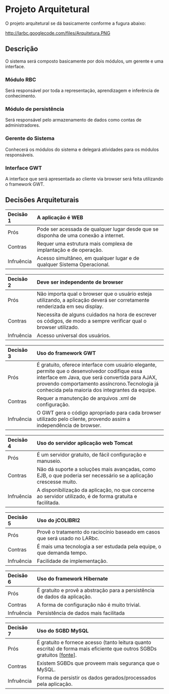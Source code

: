 # Projeto Arquitetural #

O projeto arquitetural se dá basicamente conforme a fugura abaixo:

http://larbc.googlecode.com/files/Arquitetura.PNG

## Descrição ##

O sistema será composto basicamente por dois módulos, um gerente e uma interface.

### Módulo RBC ###

Será responsável por toda a representação, aprendizagem e inferência de conhecimento.

### Módulo de persistência ###

Será responsável pelo armazenamento de dados como contas de administradores.

### Gerente do Sistema ###

Conhecerá os módulos do sistema e delegará atividades para os módulos responsáveis.

### Interface GWT ###

A interface que será apresentada ao cliente via browser será feita utilizando o framework GWT.

## Decisões Arquiteturais ##

|Decisão 1 |A aplicação é WEB|
|:----------|:-------------------|
|Prós |Pode ser acessada de qualquer lugar desde que se disponha de uma conexão a internet.|
|Contras |Requer uma estrutura mais complexa de implantação e de operação.|
|Infruência |Acesso simultâneo, em qualquer lugar e de qualquer Sistema Operacional.|

|Decisão 2 |Deve ser independente de browser|
|:----------|:-------------------------------|
|Prós |Não importa qual o browser que o usuário esteja utilizando, a aplicação deverá ser corretamente renderizada em seu display.|
|Contras |Necessita de alguns cuidados na hora de escrever os códigos, de modo a sempre verificar qual o browser utilizado.|
|Infruência |Acesso universal dos usuários.|

|Decisão 3 |Uso do framework GWT|
|:----------|:-------------------|
|Prós |É gratuito, oferece interface com usuário elegante, permite que o desenvolvedor codifique essa interface em Java, que será convertida para AJAX, provendo comportamento assíncrono.Tecnologia já conhecida pela maioria dos integrantes da equipe.|
|Contras |Requer a manutenção de arquivos .xml de configuração.|
|Infruência |O GWT gera o código apropriado para cada browser utilizado pelo cliente, provendo assim a independência de browser.|

|Decisão 4 |Uso do servidor aplicação web Tomcat|
|:----------|:-------------------------------------|
|Prós |É um servidor gratuito, de fácil configuração e manuseio.|
|Contras |Não dá suporte a soluções mais avançadas, como EJB, o que poderia ser necessário se a aplicação crescesse muito.|
|Infruência |A disponibilização da aplicação, no que concerne ao servidor utilizado, é de forma gratuita e facilitada.|

|Decisão 5 |Uso do jCOLIBRI2|
|:----------|:---------------|
|Prós |Provê o tratamento do raciocínio baseado em casos que será usado no LARbc.|
|Contras |É mais uma tecnologia a ser estudada pela equipe, o que demanda tempo.|
|Infruência |Facilidade de implementação.|

|Decisão 6 |Uso do framework Hibernate|
|:----------|:-------------------------|
|Prós |É gratuito e provê a abstração para a persistência de dados da aplicação.|
|Contras |A forma de configuração não é muito trivial.|
|Infruência |Persistência de dados mais facilitada|

|Decisão 7 |Uso do SGBD MySQL|
|:----------|:----------------|
|Prós |É gratuito e fornece acesso (tanto leitura quanto escrita) de forma mais eficiente que outros SGBDs gratuitos [[fonte](http://larbc.googlecode.com/files/8330.pdf)].|
|Contras |Existem SGBDs que proveem mais segurança que o MySQL.|
|Infruência |Forma de persistir os dados gerados/processados pela aplicação.|